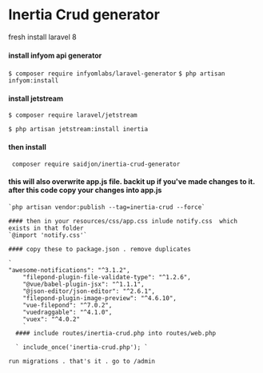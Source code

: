 # Inertia Crud generator 

fresh install laravel 8 
 
 #### install infyom api generator 
 `$ composer require infyomlabs/laravel-generator`
 `$ php artisan  infyom:install`

#### install jetstream
  `$ composer require laravel/jetstream`
  
  `$ php artisan jetstream:install inertia`
  
  #### then install 
  
  ` composer require saidjon/inertia-crud-generator`
  
  #### this will also overwrite app.js file. backit up if you've made changes to it. after this code copy your changes into app.js
  
    `php artisan vendor:publish --tag=inertia-crud --force`
    
    #### then in your resources/css/app.css inlude notify.css  which exists in that folder
    `@import 'notify.css'`
    
    #### copy these to package.json . remove duplicates
    
    `   
    "awesome-notifications": "^3.1.2",
        "filepond-plugin-file-validate-type": "^1.2.6",
        "@vue/babel-plugin-jsx": "^1.1.1",
        "@json-editor/json-editor": "^2.6.1",
        "filepond-plugin-image-preview": "^4.6.10",
        "vue-filepond": "^7.0.2",
        "vuedraggable": "^4.1.0",
        "vuex": "^4.0.2" 
        `
      #### include routes/inertia-crud.php into routes/web.php
      
      ` include_once('inertia-crud.php'); `
      
    run migrations . that's it . go to /admin 

 

